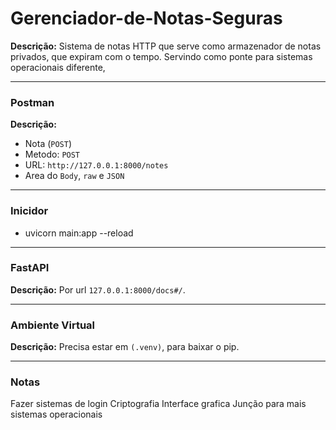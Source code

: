 # Gerenciador-de-Notas-Seguras

**Descrição:** Sistema de notas HTTP que serve como armazenador de notas privados, que expiram com o tempo. Servindo como ponte para sistemas operacionais diferente, 

---
### Postman
**Descrição:**
- Nota (```POST```)
- Metodo: ```POST```
- URL: ```http://127.0.0.1:8000/notes```
- Area do `Body`, `raw` e `JSON`

---
### Inicidor 
- uvicorn main:app --reload

---
### FastAPI
**Descrição:** Por url `127.0.0.1:8000/docs#/`.

---
### Ambiente Virtual 
**Descrição:** Precisa estar em `(.venv)`, para baixar o pip.

---
### Notas

Fazer sistemas de login 
Criptografia 
Interface grafica 
Junção para mais sistemas operacionais
